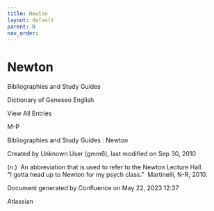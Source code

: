 ```yaml
---
title: Newton
layout: default
parent: N
nav_order:
---
```


# Newton

Bibliographies and Study Guides

Dictionary of Geneseo English

View All Entries

M-P

Bibliographies and Study Guides : Newton

Created by  Unknown User (gmm6), last modified on Sep 30, 2010

(n.)  An abbreviation that is used to refer to the Newton Lecture Hall.  &quot;I gotta head up to Newton for my psych class.&quot;  Martinelli, N-R, 2010.

Document generated by Confluence on May 22, 2023 12:37

Atlassian
